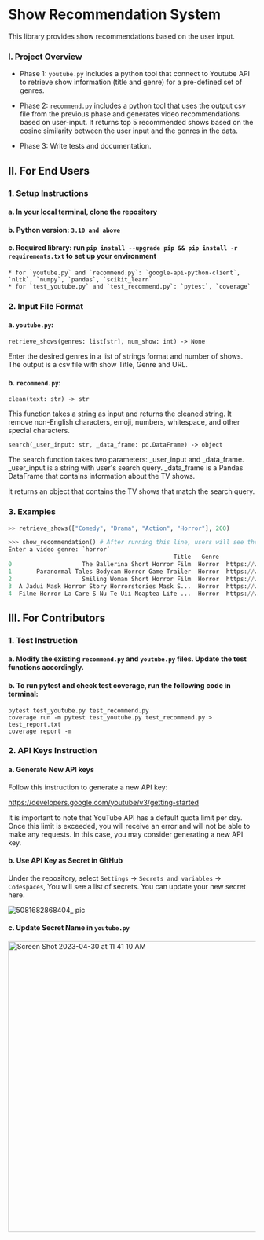 # Show Recommendation System
This library provides show recommendations based on the user input. 

### I. Project Overview
* Phase 1: `youtube.py` includes a python tool that connect to Youtube API to retrieve show information (title and genre) for a pre-defined set of genres. 

* Phase 2: `recommend.py` includes a python tool that uses the output csv file from the previous phase and generates video recommendations based on user-input. It returns top 5 recommended shows based on the cosine similarity between the user input and the genres in the data.

* Phase 3: Write tests and documentation.

## II. For End Users
### 1. Setup Instructions
#### a. In your local terminal, clone the repository
#### b. Python version: `3.10 and above`
#### c. Required library: run `pip install --upgrade pip && pip install -r requirements.txt` to set up your environment
    * for `youtube.py` and `recommend.py`: `google-api-python-client`,  `nltk`, `numpy`, `pandas`, `scikit_learn` 
    * for `test_youtube.py` and `test_recommend.py`: `pytest`, `coverage`


### 2. Input File Format
#### a. `youtube.py`:

`retrieve_shows(genres: list[str], num_show: int) -> None`

Enter the desired genres in a list of strings format and number of shows. The output is a csv file with show Title, Genre and URL. 

#### b. `recommend.py`:

`clean(text: str) -> str`

This function takes a string as input and returns the cleaned string. It remove non-English characters, emoji, numbers, whitespace, and other special characters. 

`search(_user_input: str, _data_frame: pd.DataFrame) -> object`

The search function takes two parameters: _user_input and _data_frame. _user_input is a string with user's search query. _data_frame is a Pandas DataFrame that contains information about the TV shows.

It returns an object that contains the TV shows that match the search query.

### 3. Examples
```python
>> retrieve_shows(["Comedy", "Drama", "Action", "Horror"], 200) 

>>> show_recommendation() # After running this line, users will see the following prompt where they are instructed to enter video information after the colon. 
Enter a video genre: `horror`
                                               Title   Genre                                          URL
0                    The Ballerina Short Horror Film  Horror  https://www.youtube.com/watch?v=sTtmpFIaFqc
1       Paranormal Tales Bodycam Horror Game Trailer  Horror  https://www.youtube.com/watch?v=m-Pimp8vuXE
2                    Smiling Woman Short Horror Film  Horror  https://www.youtube.com/watch?v=mBYGUn6Q7tQ
3  A Jadui Mask Horror Story Horrorstories Mask S...  Horror  https://www.youtube.com/watch?v=ObiUJjzL6hM
4  Filme Horror La Care S Nu Te Uii Noaptea Life ...  Horror  https://www.youtube.com/watch?v=PAXnTLvXOTU

```

## III. For Contributors
### 1. Test Instruction
#### a. Modify the existing `recommend.py` and `youtube.py` files. Update the test functions accordingly. 
#### b. To run pytest and check test coverage, run the following code in terminal: 

```
pytest test_youtube.py test_recommend.py
coverage run -m pytest test_youtube.py test_recommend.py > test_report.txt
coverage report -m
```

### 2. API Keys Instruction
#### a. Generate New API keys

Follow this instruction to generate a new API key:

https://developers.google.com/youtube/v3/getting-started

It is important to note that YouTube API has a default quota limit per day. Once this limit is exceeded, you will receive an error and will not be able to make any requests. In this case, you may consider generating a new API key.

#### b. Use API Key as Secret in GitHub
Under the repository, select `Settings` -> `Secrets and variables` -> `Codespaces`, You will see a list of secrets. You can update your new secret here. 

![5081682868404_ pic](https://user-images.githubusercontent.com/89174034/235361548-5a027165-7411-43e1-9f96-d765f899547c.jpg)

#### c. Update Secret Name in `youtube.py`

<img width="592" alt="Screen Shot 2023-04-30 at 11 41 10 AM" src="https://user-images.githubusercontent.com/89174034/235362357-dc2c3286-abef-4f0c-b855-3b8bd762ad6f.png">



